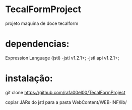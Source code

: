 # TecalFormProject
projeto maquina de doce tecalform

# dependencias:

Expression Language (jstl)
  -jstl v1.2.1+;
  -jstl api v1.2.1+;

# instalação:

git clone https://github.com/rafa00el00/TecalFormProject

copiar JARs do jstl para a pasta WebContent/WEB-INF/lib/

